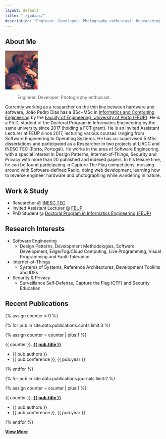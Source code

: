 ```yaml
---
layout: default
title: "./jpdias/"
description: "Engineer. Developer. Photography enthusiast. Researching on the thin line between hardware and software."
---
```


## About Me

<img class="profile-picture" src="images/profile.png" alt="Profile picture">

> Engineer. Developer. Photography enthusiast.

Currently working as a researcher on the thin line between hardware and software, João Pedro Dias has a BSc+MSc in [Informatics and Computing Engineering](https://sigarra.up.pt/feup/en/cur_geral.cur_view?pv_ano_lectivo=2018&pv_origem=CUR&pv_tipo_cur_sigla=MI&pv_curso_id=742) by the [Faculty of Engineering, University of Porto (FEUP)](https://sigarra.up.pt/feup/en/WEB_PAGE.INICIAL). He is a Ph.D. student of the Doctoral Program in Informatics Engineering by the same university since 2017 (holding a FCT grant). He is an Invited Assistant Lecturer at FEUP since 2017, lecturing various courses ranging from Software Engineering to Operating Systems. He has co-supervised 5 MSc dissertations and participated as a Researcher in two projects at LIACC and INESC TEC (Porto, Portugal). He works in the area of Software Engineering, with a special interest in Design Patterns, Internet-of-Things, Security and Privacy with more than 20 published and indexed papers. In his leisure time, he can be found participating in Capture The Flag competitions, messing around with Software-defined Radio, doing web development, learning how to reverse engineer hardware and photographing while wandering in nature.

## Work & Study

- Researcher @ [INESC TEC](https://inesctec.pt/)
- Invited Assistant Lecturer @ [FEUP](https://sigarra.up.pt/feup/en/WEB_PAGE.INICIAL)
- PhD Student @ [Doctoral Program in Informatics Engineering (FEUP)](https://sigarra.up.pt/feup/en/cur_geral.cur_view?pv_curso_id=679)

## Research Interests

- Software Engineering
    - Design Patterns, Development Methodologies, Software Development, Edge/Fog/Cloud Computing, Live Programming, Visual Programming and Fault-Tolerance
- Internet-of-Things
    - Systems of Systems, Reference Architectures, Development Toolkits and IDEs
- Security & Privacy
    - Surveillance Self-Defense, Capture the Flag (CTF) and Security Education

## Recent Publications

{% assign counter = 0 %}

{% for pub in site.data.publications.confs limit:3 %}

 {% assign counter = counter | plus:1 %}

  {{ counter }}. <a href="{{ pub.url }}">**{{ pub.title }}**</a><br>
  - <i class="fas fa-users"></i> {{ pub.authors }}
  - <i class="fas fa-caret-right"></i> {{ pub.conference }}, {{ pub.year }}

{% endfor %}

{% for pub in site.data.publications.journals limit:2 %}

 {% assign counter = counter | plus:1 %}

  {{ counter }}. <a href="{{ pub.url }}">**{{ pub.title }}**</a><br>
  - <i class="fas fa-users"></i> {{ pub.authors }}
  - <i class="fas fa-caret-right"></i> {{ pub.conference }}, {{ pub.year }}

{% endfor %}

<a href="/publications"><i class="fas fa-plus-square"></i> **View More**</a>
